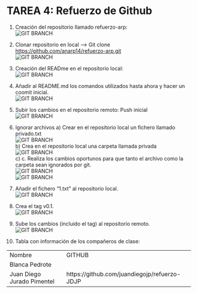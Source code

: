 
<h1>TAREA 4: Refuerzo de Github </h1>

1. Creación del repositorio llamado refuerzo-arp: <br/>
![GIT BRANCH](https://github.com/anarp14/refuerzo-arp/blob/master/CAPTURAS/captura%201.png) <br/>
2. Clonar repositorio en local --> Git clone https://github.com/anarp14/refuerzo-arp.git <br/>
![GIT BRANCH](https://github.com/anarp14/refuerzo-arp/blob/master/CAPTURAS/captura%202.png) <br/>
3. Creación del READme en el repositorio local: </br>
![GIT BRANCH](https://github.com/anarp14/refuerzo-arp/blob/master/CAPTURAS/captura%203.png) <br/>
4. Añadir al README.md los comandos utilizados hasta ahora y hacer un coomit inicial. <br/>
![GIT BRANCH](https://github.com/anarp14/refuerzo-arp/blob/master/CAPTURAS/captura%204.png) <br/>
5. Subir los cambios en el repositorio remoto: Push inicial </br>
![GIT BRANCH](https://github.com/anarp14/refuerzo-arp/blob/master/CAPTURAS/captura%205.png) <br/>
6. Ignorar archivos
a) Crear en el repositorio local un fichero llamado privado.txt <br/>
![GIT BRANCH](https://github.com/anarp14/refuerzo-arp/blob/master/CAPTURAS/captura%206.png) <br/>
b) Crea en el repositorio local una carpeta llamada privada <br/>
![GIT BRANCH](https://github.com/anarp14/refuerzo-arp/blob/master/CAPTURAS/captura%206.1.png) <br/>
c) c.	Realiza los cambios oportunos para que tanto el archivo como la carpeta sean ignorados por git. <br/>
![GIT BRANCH](https://github.com/anarp14/refuerzo-arp/blob/master/CAPTURAS/captura%206.2.png) <br/>
![GIT BRANCH](https://github.com/anarp14/refuerzo-arp/blob/master/CAPTURAS/captura%206.3.png) <br/>
7. Añadir el fichero “1.txt” al repositorio local. <br/>
![GIT BRANCH](https://github.com/anarp14/refuerzo-arp/blob/master/CAPTURAS/captura%207.png) <br/>
8. Crea el tag v0.1. <br/>
![GIT BRANCH](https://github.com/anarp14/refuerzo-arp/blob/master/CAPTURAS/captura%208.png) <br/>
9. Sube los cambios (incluido el tag) al repositorio remoto. <br/>
![GIT BRANCH](https://github.com/anarp14/refuerzo-arp/blob/master/CAPTURAS/captura%209.png) <br/>


12. Tabla con información de los compañeros de clase:

<table>
		<tr>
			<td> Nombre</td>
			<td>GITHUB</td>
		</tr>
		<tr>
			<td>Blanca Pedrote </td>
			<td></td>
		</tr>
		<tr>
			<td>Juan Diego Jurado Pimentel</td>
			<td>https://github.com/juandiegojp/refuerzo-JDJP</td>
		</tr>
		
</table>

